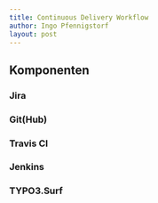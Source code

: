```yaml
---
title: Continuous Delivery Workflow
author: Ingo Pfennigstorf
layout: post
---
```


## Komponenten

### Jira

### Git(Hub)

### Travis CI

### Jenkins

### TYPO3.Surf
